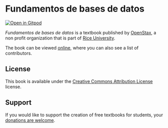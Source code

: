 # Fundamentos de bases de datos

[![Open in Gitpod](https://gitpod.io/button/open-in-gitpod.svg)](https://gitpod.io/from-referrer/)

_Fundamentos de bases de datos_ is a textbook published by [OpenStax](https://openstax.org/), a non profit organization that is part of [Rice University](https://www.rice.edu/).

The book can be viewed [online](https://github.com/cnx-user-books/cnxbook-fundamentos-de-bases-de-datos/releases/latest), where you can also see a list of contributors.

## License
This book is available under the [Creative Commons Attribution License](./LICENSE) license.

## Support
If you would like to support the creation of free textbooks for students, your [donations are welcome](https://riceconnect.rice.edu/donation/support-openstax-banner).
